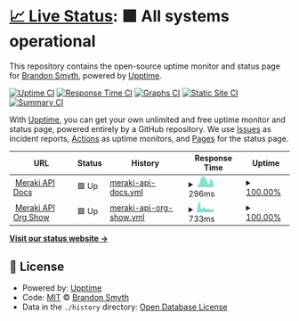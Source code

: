 # [📈 Live Status](https://leafle.github.io/mki-api-upptime): <!--live status--> **🟩 All systems operational**

This repository contains the open-source uptime monitor and status page for [Brandon Smyth](https://leafle.github.io/mki-api-upptime), powered by [Upptime](https://github.com/upptime/upptime).

[![Uptime CI](https://github.com/leafle/mki-api-upptime/workflows/Uptime%20CI/badge.svg)](https://github.com/leafle/mki-api-upptime/actions?query=workflow%3A%22Uptime+CI%22)
[![Response Time CI](https://github.com/leafle/mki-api-upptime/workflows/Response%20Time%20CI/badge.svg)](https://github.com/leafle/mki-api-upptime/actions?query=workflow%3A%22Response+Time+CI%22)
[![Graphs CI](https://github.com/leafle/mki-api-upptime/workflows/Graphs%20CI/badge.svg)](https://github.com/leafle/mki-api-upptime/actions?query=workflow%3A%22Graphs+CI%22)
[![Static Site CI](https://github.com/leafle/mki-api-upptime/workflows/Static%20Site%20CI/badge.svg)](https://github.com/leafle/mki-api-upptime/actions?query=workflow%3A%22Static+Site+CI%22)
[![Summary CI](https://github.com/leafle/mki-api-upptime/workflows/Summary%20CI/badge.svg)](https://github.com/leafle/mki-api-upptime/actions?query=workflow%3A%22Summary+CI%22)

With [Upptime](https://upptime.js.org), you can get your own unlimited and free uptime monitor and status page, powered entirely by a GitHub repository. We use [Issues](https://github.com/leafle/mki-api-upptime/issues) as incident reports, [Actions](https://github.com/leafle/mki-api-upptime/actions) as uptime monitors, and [Pages](https://leafle.github.io/mki-api-upptime) for the status page.

<!--start: status pages-->
<!-- This summary is generated by Upptime (https://github.com/upptime/upptime) -->
<!-- Do not edit this manually, your changes will be overwritten -->
<!-- prettier-ignore -->
| URL | Status | History | Response Time | Uptime |
| --- | ------ | ------- | ------------- | ------ |
| <img alt="" src="https://icons.duckduckgo.com/ip3/developer.cisco.com.ico" height="13"> [Meraki API Docs](https://developer.cisco.com/meraki/api-v1/) | 🟩 Up | [meraki-api-docs.yml](https://github.com/leafle/mki-api-upptime/commits/HEAD/history/meraki-api-docs.yml) | <details><summary><img alt="Response time graph" src="./graphs/meraki-api-docs/response-time-week.png" height="20"> 296ms</summary><br><a href="https://leafle.github.io/mki-api-upptime/history/meraki-api-docs"><img alt="Response time 317" src="https://img.shields.io/endpoint?url=https%3A%2F%2Fraw.githubusercontent.com%2Fleafle%2Fmki-api-upptime%2FHEAD%2Fapi%2Fmeraki-api-docs%2Fresponse-time.json"></a><br><a href="https://leafle.github.io/mki-api-upptime/history/meraki-api-docs"><img alt="24-hour response time 196" src="https://img.shields.io/endpoint?url=https%3A%2F%2Fraw.githubusercontent.com%2Fleafle%2Fmki-api-upptime%2FHEAD%2Fapi%2Fmeraki-api-docs%2Fresponse-time-day.json"></a><br><a href="https://leafle.github.io/mki-api-upptime/history/meraki-api-docs"><img alt="7-day response time 296" src="https://img.shields.io/endpoint?url=https%3A%2F%2Fraw.githubusercontent.com%2Fleafle%2Fmki-api-upptime%2FHEAD%2Fapi%2Fmeraki-api-docs%2Fresponse-time-week.json"></a><br><a href="https://leafle.github.io/mki-api-upptime/history/meraki-api-docs"><img alt="30-day response time 373" src="https://img.shields.io/endpoint?url=https%3A%2F%2Fraw.githubusercontent.com%2Fleafle%2Fmki-api-upptime%2FHEAD%2Fapi%2Fmeraki-api-docs%2Fresponse-time-month.json"></a><br><a href="https://leafle.github.io/mki-api-upptime/history/meraki-api-docs"><img alt="1-year response time 322" src="https://img.shields.io/endpoint?url=https%3A%2F%2Fraw.githubusercontent.com%2Fleafle%2Fmki-api-upptime%2FHEAD%2Fapi%2Fmeraki-api-docs%2Fresponse-time-year.json"></a></details> | <details><summary><a href="https://leafle.github.io/mki-api-upptime/history/meraki-api-docs">100.00%</a></summary><a href="https://leafle.github.io/mki-api-upptime/history/meraki-api-docs"><img alt="All-time uptime 100.00%" src="https://img.shields.io/endpoint?url=https%3A%2F%2Fraw.githubusercontent.com%2Fleafle%2Fmki-api-upptime%2FHEAD%2Fapi%2Fmeraki-api-docs%2Fuptime.json"></a><br><a href="https://leafle.github.io/mki-api-upptime/history/meraki-api-docs"><img alt="24-hour uptime 100.00%" src="https://img.shields.io/endpoint?url=https%3A%2F%2Fraw.githubusercontent.com%2Fleafle%2Fmki-api-upptime%2FHEAD%2Fapi%2Fmeraki-api-docs%2Fuptime-day.json"></a><br><a href="https://leafle.github.io/mki-api-upptime/history/meraki-api-docs"><img alt="7-day uptime 100.00%" src="https://img.shields.io/endpoint?url=https%3A%2F%2Fraw.githubusercontent.com%2Fleafle%2Fmki-api-upptime%2FHEAD%2Fapi%2Fmeraki-api-docs%2Fuptime-week.json"></a><br><a href="https://leafle.github.io/mki-api-upptime/history/meraki-api-docs"><img alt="30-day uptime 100.00%" src="https://img.shields.io/endpoint?url=https%3A%2F%2Fraw.githubusercontent.com%2Fleafle%2Fmki-api-upptime%2FHEAD%2Fapi%2Fmeraki-api-docs%2Fuptime-month.json"></a><br><a href="https://leafle.github.io/mki-api-upptime/history/meraki-api-docs"><img alt="1-year uptime 100.00%" src="https://img.shields.io/endpoint?url=https%3A%2F%2Fraw.githubusercontent.com%2Fleafle%2Fmki-api-upptime%2FHEAD%2Fapi%2Fmeraki-api-docs%2Fuptime-year.json"></a></details>
| <img alt="" src="https://icons.duckduckgo.com/ip3/api.meraki.com.ico" height="13"> [Meraki API Org Show](https://api.meraki.com/api/v1/organizations/43483) | 🟩 Up | [meraki-api-org-show.yml](https://github.com/leafle/mki-api-upptime/commits/HEAD/history/meraki-api-org-show.yml) | <details><summary><img alt="Response time graph" src="./graphs/meraki-api-org-show/response-time-week.png" height="20"> 733ms</summary><br><a href="https://leafle.github.io/mki-api-upptime/history/meraki-api-org-show"><img alt="Response time 976" src="https://img.shields.io/endpoint?url=https%3A%2F%2Fraw.githubusercontent.com%2Fleafle%2Fmki-api-upptime%2FHEAD%2Fapi%2Fmeraki-api-org-show%2Fresponse-time.json"></a><br><a href="https://leafle.github.io/mki-api-upptime/history/meraki-api-org-show"><img alt="24-hour response time 1768" src="https://img.shields.io/endpoint?url=https%3A%2F%2Fraw.githubusercontent.com%2Fleafle%2Fmki-api-upptime%2FHEAD%2Fapi%2Fmeraki-api-org-show%2Fresponse-time-day.json"></a><br><a href="https://leafle.github.io/mki-api-upptime/history/meraki-api-org-show"><img alt="7-day response time 733" src="https://img.shields.io/endpoint?url=https%3A%2F%2Fraw.githubusercontent.com%2Fleafle%2Fmki-api-upptime%2FHEAD%2Fapi%2Fmeraki-api-org-show%2Fresponse-time-week.json"></a><br><a href="https://leafle.github.io/mki-api-upptime/history/meraki-api-org-show"><img alt="30-day response time 866" src="https://img.shields.io/endpoint?url=https%3A%2F%2Fraw.githubusercontent.com%2Fleafle%2Fmki-api-upptime%2FHEAD%2Fapi%2Fmeraki-api-org-show%2Fresponse-time-month.json"></a><br><a href="https://leafle.github.io/mki-api-upptime/history/meraki-api-org-show"><img alt="1-year response time 995" src="https://img.shields.io/endpoint?url=https%3A%2F%2Fraw.githubusercontent.com%2Fleafle%2Fmki-api-upptime%2FHEAD%2Fapi%2Fmeraki-api-org-show%2Fresponse-time-year.json"></a></details> | <details><summary><a href="https://leafle.github.io/mki-api-upptime/history/meraki-api-org-show">100.00%</a></summary><a href="https://leafle.github.io/mki-api-upptime/history/meraki-api-org-show"><img alt="All-time uptime 86.48%" src="https://img.shields.io/endpoint?url=https%3A%2F%2Fraw.githubusercontent.com%2Fleafle%2Fmki-api-upptime%2FHEAD%2Fapi%2Fmeraki-api-org-show%2Fuptime.json"></a><br><a href="https://leafle.github.io/mki-api-upptime/history/meraki-api-org-show"><img alt="24-hour uptime 100.00%" src="https://img.shields.io/endpoint?url=https%3A%2F%2Fraw.githubusercontent.com%2Fleafle%2Fmki-api-upptime%2FHEAD%2Fapi%2Fmeraki-api-org-show%2Fuptime-day.json"></a><br><a href="https://leafle.github.io/mki-api-upptime/history/meraki-api-org-show"><img alt="7-day uptime 100.00%" src="https://img.shields.io/endpoint?url=https%3A%2F%2Fraw.githubusercontent.com%2Fleafle%2Fmki-api-upptime%2FHEAD%2Fapi%2Fmeraki-api-org-show%2Fuptime-week.json"></a><br><a href="https://leafle.github.io/mki-api-upptime/history/meraki-api-org-show"><img alt="30-day uptime 100.00%" src="https://img.shields.io/endpoint?url=https%3A%2F%2Fraw.githubusercontent.com%2Fleafle%2Fmki-api-upptime%2FHEAD%2Fapi%2Fmeraki-api-org-show%2Fuptime-month.json"></a><br><a href="https://leafle.github.io/mki-api-upptime/history/meraki-api-org-show"><img alt="1-year uptime 99.81%" src="https://img.shields.io/endpoint?url=https%3A%2F%2Fraw.githubusercontent.com%2Fleafle%2Fmki-api-upptime%2FHEAD%2Fapi%2Fmeraki-api-org-show%2Fuptime-year.json"></a></details>

<!--end: status pages-->

[**Visit our status website →**](https://leafle.github.io/mki-api-upptime)

## 📄 License

- Powered by: [Upptime](https://github.com/upptime/upptime)
- Code: [MIT](./LICENSE) © [Brandon Smyth](https://leafle.github.io/mki-api-upptime)
- Data in the `./history` directory: [Open Database License](https://opendatacommons.org/licenses/odbl/1-0/)
